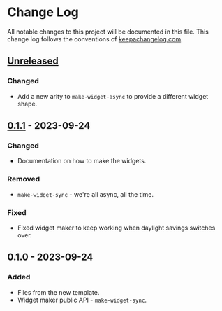 # Change Log
All notable changes to this project will be documented in this file. This change log follows the conventions of [keepachangelog.com](http://keepachangelog.com/).

## [Unreleased]
### Changed
- Add a new arity to `make-widget-async` to provide a different widget shape.

## [0.1.1] - 2023-09-24
### Changed
- Documentation on how to make the widgets.

### Removed
- `make-widget-sync` - we're all async, all the time.

### Fixed
- Fixed widget maker to keep working when daylight savings switches over.

## 0.1.0 - 2023-09-24
### Added
- Files from the new template.
- Widget maker public API - `make-widget-sync`.

[Unreleased]: https://sourcehost.site/your-name/clojtape/compare/0.1.1...HEAD
[0.1.1]: https://sourcehost.site/your-name/clojtape/compare/0.1.0...0.1.1
